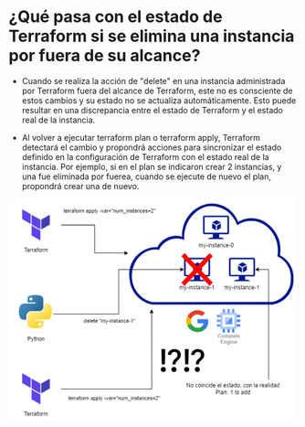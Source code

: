 # ¿Qué pasa con el estado de Terraform si se elimina una instancia por fuera de su alcance?

* Cuando se realiza la acción de "delete" en una instancia administrada por Terraform fuera del alcance de Terraform, este no es consciente de estos cambios y su estado no se actualiza automáticamente. Esto puede resultar en una discrepancia entre el estado de Terraform y el estado real de la instancia.

* Al volver a ejecutar terraform plan o terraform apply, Terraform detectará el cambio y propondrá acciones para sincronizar el estado definido en la configuración de Terraform con el estado real de la instancia. Por ejemplo, si en el plan se indicaron crear 2 instancias, y una fue eliminada por fuerea, cuando se ejecute de nuevo el plan, propondrá crear una de nuevo.

![alt text](image.png)